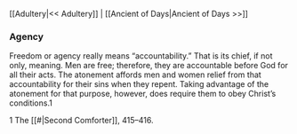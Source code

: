 [[Adultery|<< Adultery]]  |  [[Ancient of Days|Ancient of Days >>]]

### Agency
Freedom or agency really means “accountability.” That is its chief, if not only, meaning. Men are free; therefore, they are accountable before God for all their acts. The atonement affords men and women relief from that accountability for their sins when they repent. Taking advantage of the atonement for that purpose, however, does require them to obey Christ’s conditions.1



1 The [[#|Second Comforter]], 415–416.